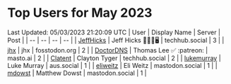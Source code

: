 # Top Users for May 2023
Last Updated: 05/03/2023 21:20:09 UTC
| User | Display Name | Server | Post |
| -- | -- | -- | -- |
| [JeffHicks](https://techhub.social/@JeffHicks) | Jeff Hicks 🐶🎼🍷🖥️ | techhub.social | 3 |
| [jhx](https://fosstodon.org/@jhx) | jhx | fosstodon.org | 2 |
| [DoctorDNS](https://masto.ai/@DoctorDNS) | Thomas Lee ✅ :patreon: | masto.ai | 2 |
| [Clatent](https://techhub.social/@Clatent) | Clayton Tyger | techhub.social | 2 |
| [lukemurray](https://aus.social/@lukemurray) | Luke Murray | aus.social | 1 |
| [eliweitz](https://mastodon.social/@eliweitz) | Eli Weitz | mastodon.social | 1 |
| [mdowst](https://mastodon.social/@mdowst) | Matthew Dowst | mastodon.social | 1 |
